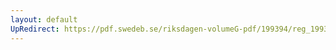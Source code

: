 ```yaml
---
layout: default
UpRedirect: https://pdf.swedeb.se/riksdagen-volumeG-pdf/199394/reg_199394/reg_199394_0515.pdf
---
```

